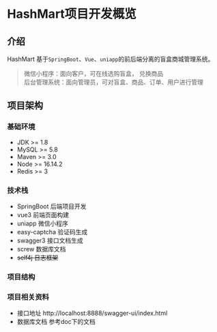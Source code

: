 # HashMart项目开发概览
## 介绍
HashMart 基于`SpringBoot`、`Vue`、`uniapp`的前后端分离的盲盒商城管理系统。
>微信小程序：面向客户，可在线选购盲盒， 兑换商品<br>  后台管理系统：面向管理员，可对盲盒、商品、订单、用户进行管理<br> 

## 项目架构
### 基础环境
* JDK >= 1.8
* MySQL >= 5.8 
* Maven >= 3.0 
* Node >=  16.14.2
* Redis >= 3

### 技术栈
* SpringBoot 后端项目开发
* vue3 前端页面构建
* uniapp 微信小程序
* easy-captcha 验证码生成
* swagger3 接口文档生成
* screw 数据库文档
* ~~self4j 日志框架~~

### 项目结构

### 项目相关资料
* 接口地址 http://localhost:8888/swagger-ui/index.html
* 数据库文档 参考doc下的文档



